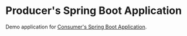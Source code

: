 # Producer's Spring Boot Application

Demo application for
[Consumer's Spring Boot Application](https://github.com/projectleopold/demo-spring-consumer).

